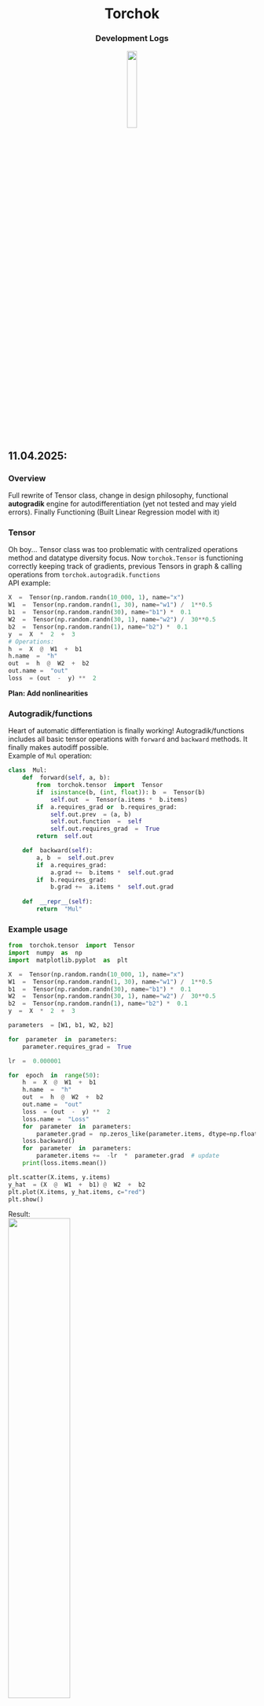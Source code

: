 <h1  align="center">Torchok</h1>
<h3  align="center">Development Logs</h3>
<p  align="center"><img  src="https://media.tenor.com/ZC3CDD-vvyEAAAAj/minecraft-lantern.gif" width=20%></p>

## 11.04.2025:
### Overview
Full rewrite of Tensor class, change in design philosophy, functional **autogradik** engine for autodifferentiation (yet not tested and may yield errors). Finally Functioning (Built Linear Regression model with it)
### Tensor
Oh boy... Tensor class was too problematic with centralized operations method and datatype diversity focus. Now `torchok.Tensor` is functioning correctly keeping track of gradients, previous Tensors in graph & calling operations from `torchok.autogradik.functions`<br>
API example:
```python
X  =  Tensor(np.random.randn(10_000, 1), name="x")
W1  =  Tensor(np.random.randn(1, 30), name="w1") /  1**0.5
b1  =  Tensor(np.random.randn(30), name="b1") *  0.1
W2  =  Tensor(np.random.randn(30, 1), name="w2") /  30**0.5
b2  =  Tensor(np.random.randn(1), name="b2") *  0.1
y  =  X  *  2  +  3
# Operations:
h  =  X  @  W1  +  b1
h.name  =  "h"
out  =  h  @  W2  +  b2
out.name =  "out"
loss  = (out  -  y) **  2
```
**Plan: Add nonlinearities**
### Autogradik/functions
Heart of automatic differentiation is finally working! Autogradik/functions includes all basic tensor operations with `forward` and `backward` methods. It finally makes autodiff possible.<br>
Example of `Mul` operation:
```python
class  Mul:
	def  forward(self, a, b):
		from  torchok.tensor  import  Tensor
		if  isinstance(b, (int, float)): b  =  Tensor(b)
			self.out  =  Tensor(a.items *  b.items)
		if  a.requires_grad or  b.requires_grad:
			self.out.prev  = (a, b)
			self.out.function  =  self
			self.out.requires_grad  =  True
		return  self.out

	def  backward(self):
		a, b  =  self.out.prev
		if  a.requires_grad:
			a.grad +=  b.items *  self.out.grad
		if  b.requires_grad:
			b.grad +=  a.items *  self.out.grad
			
	def  __repr__(self):
		return  "Mul"
```
### Example usage
```python
from  torchok.tensor  import  Tensor
import  numpy  as  np
import  matplotlib.pyplot  as  plt

X  =  Tensor(np.random.randn(10_000, 1), name="x")
W1  =  Tensor(np.random.randn(1, 30), name="w1") /  1**0.5
b1  =  Tensor(np.random.randn(30), name="b1") *  0.1
W2  =  Tensor(np.random.randn(30, 1), name="w2") /  30**0.5
b2  =  Tensor(np.random.randn(1), name="b2") *  0.1
y  =  X  *  2  +  3

parameters  = [W1, b1, W2, b2]

for  parameter  in  parameters:
	parameter.requires_grad =  True

lr  =  0.000001

for  epoch  in  range(50):
	h  =  X  @  W1  +  b1
	h.name  =  "h"
	out  =  h  @  W2  +  b2
	out.name =  "out"
	loss  = (out  -  y) **  2
	loss.name =  "Loss"
	for  parameter  in  parameters:
		parameter.grad =  np.zeros_like(parameter.items, dtype=np.float64)
	loss.backward()
	for  parameter  in  parameters:
		parameter.items +=  -lr  *  parameter.grad  # update
	print(loss.items.mean())

plt.scatter(X.items, y.items)
y_hat  = (X  @  W1  +  b1) @  W2  +  b2
plt.plot(X.items, y_hat.items, c="red")
plt.show()
```
Result:<br>
<img src="https://i.ibb.co/fVKKx56j/2025-04-11-185732.png" width=50%>
### Final Thoughts
Well... It was tough. 8 hours of non-stop programming, debugging and rick and morty playing in the background.<br>
Definitely worth it!<br>

## 12.04.2025:
### Overview
Non-linearities, `nn` lib, layers, loss functions and more!
### Non-linearities
Simple Non-linearities added to `autogradik.functions` and to `torchok.Tensor`.<br>
### `nn`
Neural Network library prototype. Module class in `nn.module`, layers `Linear`, `ReLU`, `Tanh`, `Sigmoid`, `Softmax`, `LReLU`.
```python
class Linear(nn.Module):
    def __init__(self, fan_in, fan_out, bias=True):
        super().__init__()
        self.W = torchok.randn(fan_in, fan_out, requires_grad=True) / (fan_in)**0.5
        self.b = torchok.randn(fan_out, requires_grad=True) * 0.1 if bias else None

    def forward(self, x):
        out = x @ self.W
        if self.b is not None:
            out += self.b
        return out
```
### Example usage now
```python
import torchok
from torchok.nn import Linear, ReLU, MSELoss
import matplotlib.pyplot as plt
import numpy as np

# Data Creation
X  =  torchok.randn(1_000, 1)
y = 0.1 * X**7 - 0.5 * X**6 + 3 * X**5 - 5 * X**4 + 0.3 * X**3 + 2 * X**2 - 4 * X + 10

# Preparation
lr  =  0.000001
loss_fn = MSELoss()
layers = [
	Linear(1, 30),
	ReLU(),
	Linear(30, 1)
]
parameters = []
for layer in layers:
	parameters.extend(layer._parameters)

# Training
for  epoch  in  range(10_000):
	h = X
	for layer in layers:
		h = layer(h)
	
	loss  = loss_fn(h, y)
	# Optimization
	for  parameter  in  parameters:
		parameter.grad =  np.zeros_like(parameter.items, dtype=np.float64)
	loss.backward()
	for  parameter  in  parameters:
		parameter.items +=  -lr  *  parameter.grad  # update
	print(loss.items.mean())


# Prediction
y_hat = X
for layer in layers:
	y_hat = layer(y_hat)

# Plot result
x_sorted = X.items.flatten()
y_hat_sorted = y_hat.items.flatten()
idx = np.argsort(x_sorted)

plt.scatter(X.items, y.items)
plt.plot(x_sorted[idx], y_hat_sorted[idx], c="red")
plt.show()

```
Result:<br>
<img src="https://i.ibb.co/ZpkmL7Vb/2025-04-12-133427.png" width=50%>

### Demo Digits
Succesfully works on `sklearn.load_digits()`.
See `digits_demo.py`<br>
<img src="https://scikit-learn.org/stable/_images/sphx_glr_plot_lle_digits_thumb.png" widht=30%>

### Final Thoughts
It was just great!<br>

## 13.04.2025:
### Overview
Optimizers, BatchNorm, Module updates, Functions improved!
### `torchok.optim`
New branch of torchok project! `torchok.optim` finally delivered!<br>
Torchok is a small scale project, so it has only 3 essential optimizers:<br>

- `SGD` supports momentum; depends on batch size
- `RMSprop` smart learning rate scaling
- `Adam` mix of `RMSprop` and momentum `SGD`

Now instead of suffering, optimizing parameters by hand just call `optimizer.step()` (But don't forget to `optimizer.zero_grad()` before `loss.backward()`😆)

Example training loop:
```python
net = Net()  # inherits nn.Module
net.train()  # Model state controllers
optimizer = Adam(params=net.parameters(), lr=0.001)

for epoch in range(15_000):
	batch = np.random.randint(0, X.shape[0], size=(32,))
	X_batch = X[batch]
	y_batch = y[batch]
	
	out = net(X_batch)
	loss = loss_fn(out, y_batch)
	# optimization!
	optimizer.zero_grad()
	loss.backward()
	optimizer.step()

	print(loss.items.mean())
```

### Batch Norm 1d
New layer for Batch normalization with automatic mean and std running average waiting for you in `torchok.nn.layers.py`.<br>
Network interspersed with BN1d layers:
```python
class Net(Module):
	def __init__(self):
		super().__init__()
		self.l1 = Linear(64, 30)
		self.b1 = BatchNorm1d(30)
		self.l2 = ReLU()
		self.l3 = Linear(30, 30)
		self.b2 = BatchNorm1d(30)
		self.l4 = ReLU()
		self.l5 = Linear(30, 10)
	
	def forward(self, x):
		return self.l5(self.l4(self.b2(self.l3(self.l2(self.b1(self.l1(x)))))))
```
### `Module` tweaks
Now module has `.train()` and `.eval()` states.<br>
It affects `requires_grad` of parameters and `training` attribute of submodules (if one exists).<br>
Frankly speaking, it's a bit wrong, since `.eval()` should change only `training` state of submodules not touching `requires_grad`<br>

```python
net.eval()  # affects Batch Normalization
predictions = []
X_testing = X[:5]
out = net(X_testing)

out = out.softmax()
```

### `autogradik.functions` fixed
Now operators in autogradik resolve all sorts of shape mismatches becoming more robust.

## Attention!❤️‍🔥
With 660 lines of python and with only one dependency (numpy) **Torchok V1.0** releases!<br>
V1.0 covers minimal neural network pipeline with PyTorch-like syntax!<br>

Planning to drop on PyPi<br>
<img src="https://minecraft.wiki/images/Torch.gif?462d6" widht=30%>

### Final Thoughts
Unforgettable Project!<br>

---

### Why?
Torchok is an educational open-source pet project developed by [Cheslaff](https://github.com/Cheslaff).  It sets its goal to replicate pytorch-like API in the simplest possible way. It ommits complex abstractions leaving only necessary API components.<br>
Free to use, copy, steal, whatever.<br>
<p  align="center"><img src="https://media.tenor.com/Od2m5oBJlPkAAAAi/tf2-pyro.gif" width=10%></p>
